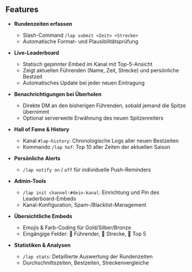 ## Features

- **Rundenzeiten erfassen**  
  - Slash-Command `/lap submit <Zeit> <Strecke>`  
  - Automatische Format- und Plausibilitätsprüfung  

- **Live-Leaderboard**  
  - Statisch gepinnter Embed im Kanal mit Top-5-Ansicht  
  - Zeigt aktuellen Führenden (Name, Zeit, Strecke) und persönliche Bestzeit  
  - Automatisches Update bei jeder neuen Eintragung  

- **Benachrichtigungen bei Überholen**  
  - Direkte DM an den bisherigen Führenden, sobald jemand die Spitze übernimmt  
  - Optional serverweite Erwähnung des neuen Spitzenreiters  

- **Hall of Fame & History**  
  - Kanal `#lap-history`: Chronologische Logs aller neuen Bestzeiten  
  - Kommando `/lap hof`: Top 10 aller Zeiten der aktuellen Saison  

- **Persönliche Alerts**  
  - `/lap notify on` / `off` für individuelle Push-Reminders  

- **Admin-Tools**  
  - `/lap init channel:#dein-kanal`: Einrichtung und Pin des Leaderboard-Embeds  
  - Kanal-Konfiguration, Spam-/Blacklist-Management  

- **Übersichtliche Embeds**  
  - Emojis & Farb-Coding für Gold/Silber/Bronze  
  - Eingängige Felder: 🥇 Führender, 🏁 Strecke, 🔢 Top 5  

- **Statistiken & Analysen**
    - `/lap stats`: Detaillierte Auswertung der Rundenzeiten  
    - Durchschnittszeiten, Bestzeiten, Streckenvergleiche


